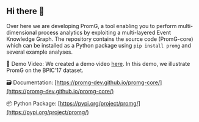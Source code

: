 ## Hi there 👋

Over here we are developing PromG, a tool enabling you to perform multi-dimensional process analytics by exploiting a multi-layered Event Knowledge Graph.
The repository contains the source code (PromG-core) which can be installed as a Python package using `pip install promg` and several example analyses.

🎥 Demo Video: We created a demo video [here](https://www.youtube.com/watch?v=EKXFqHtW3Xw&t=6s). In this demo, we illustrate PromG on the BPIC'17 dataset.

🗃️ Documentation: [https://promg-dev.github.io/promg-core/](https://promg-dev.github.io/promg-core/)

📦 Python Package: [https://pypi.org/project/promg/](https://pypi.org/project/promg/)

<!--

**Here are some ideas to get you started:**

🙋‍♀️ A short introduction - what is your organization all about?
🌈 Contribution guidelines - how can the community get involved?
👩‍💻 Useful resources - where can the community find your docs? Is there anything else the community should know?
🍿 Fun facts - what does your team eat for breakfast?
🧙 Remember, you can do mighty things with the power of [Markdown](https://docs.github.com/github/writing-on-github/getting-started-with-writing-and-formatting-on-github/basic-writing-and-formatting-syntax)
-->
